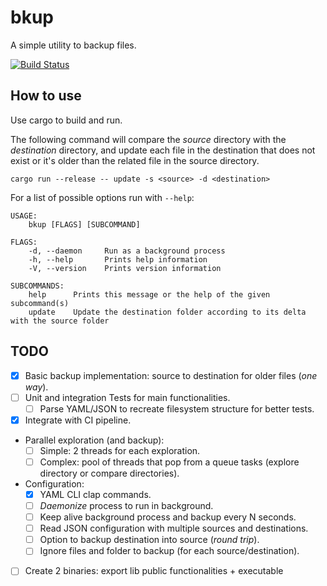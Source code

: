 # bkup

A simple utility to backup files.

[![Build Status](https://travis-ci.com/gliderkite/bkup.svg?token=KzGLQfTbGDZSnqr7k9KT&branch=master)](https://travis-ci.com/gliderkite/bkup)


## How to use

Use cargo to build and run.

The following command will compare the *source*
directory with the *destination* directory, and update each file in the destination
that does not exist or it's older than the related file in the source directory.

```
cargo run --release -- update -s <source> -d <destination>
```

For a list of possible options run with `--help`:

```
USAGE:
    bkup [FLAGS] [SUBCOMMAND]

FLAGS:
    -d, --daemon     Run as a background process
    -h, --help       Prints help information
    -V, --version    Prints version information

SUBCOMMANDS:
    help      Prints this message or the help of the given subcommand(s)
    update    Update the destination folder according to its delta with the source folder
```


## TODO

- [X] Basic backup implementation: source to destination for older files (*one way*).
- [ ] Unit and integration Tests for main functionalities.
    - [ ] Parse YAML/JSON to recreate filesystem structure for better tests.
- [X] Integrate with CI pipeline.
- Parallel exploration (and backup):
    - [ ] Simple: 2 threads for each exploration.
    - [ ] Complex: pool of threads that pop from a queue tasks (explore directory or
        compare directories).
- Configuration:
    - [X] YAML CLI clap commands.
    - [ ] *Daemonize* process to run in background.
    - [ ] Keep alive background process and backup every N seconds.
    - [ ] Read JSON configuration with multiple sources and destinations.
    - [ ] Option to backup destination into source (*round trip*).
    - [ ] Ignore files and folder to backup (for each source/destination).
- [ ] Create 2 binaries: export lib public functionalities + executable
